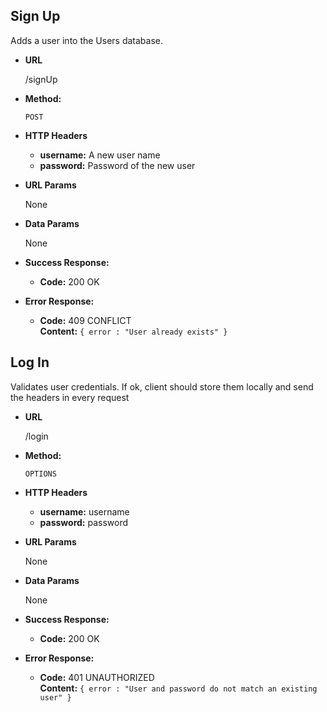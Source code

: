 **Sign Up**
----
  Adds a user into the Users database.

* **URL**

  /signUp

* **Method:**

  `POST`

* **HTTP Headers**
	
	* **username:** A new user name
	* **password:** Password of the new user
	
*  **URL Params**

   None

* **Data Params**

   None

* **Success Response:**

  * **Code:** 200 OK <br />
 
* **Error Response:**

  * **Code:** 409 CONFLICT <br />
	**Content:** `{ error : "User already exists" }`

**Log In**
----
  Validates user credentials. If ok, client should store them locally and send the headers in every request

* **URL**

  /login

* **Method:**

  `OPTIONS`

* **HTTP Headers**
	
	* **username:** username
	* **password:** password
	
*  **URL Params**

   None

* **Data Params**

   None

* **Success Response:**

  * **Code:** 200 OK <br />
 
* **Error Response:**

  * **Code:** 401 UNAUTHORIZED <br />
	**Content:** `{ error : "User and password do not match an existing user" }`